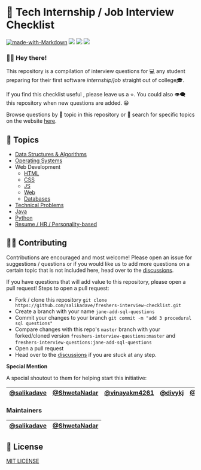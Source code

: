 # 🏁 Tech Internship / Job Interview Checklist

[![made-with-Markdown](https://img.shields.io/badge/Made%20with-Markdown-1f425f.svg)](http://commonmark.org)
![](https://img.shields.io/badge/Maintained-Yes-brightgreen)
<a href="https://github.com/salikadave" ><img src="https://img.shields.io/badge/Maintainer-salikadave-511281?labelColor=21094e" /></a>
<a href="https://github.com/ShwetaNadar" ><img src="https://img.shields.io/badge/Maintainer-shwetanadar-2940d3?labelColor=21094e" /></a>

### 👋🏻 Hey there! 

This repository is a compilation of interview questions for 💻 any student preparing for their first software *internship/job* straight out of college🎓.

If you find this checklist useful , please leave us a ⭐. You could also 👁‍🗨 this repository when new questions are added. 😁

Browse questions by 📃 topic in this repository or 🔎 search for specific topics on the website [here](https://salikadave26.gitbook.io/interview-questions/).

## 📃 Topics

- [Data Structures & Algorithms](ds_algo/ds_algo.md)
- [Operating Systems](operating_systems/os.md)
- Web Development
  - [HTML](web_development/html.md)
  - [CSS](web_development/css.md)
  - [JS](web_development/javascript.md)
  - [Web](web_development/web_network.md)
  - [Databases](web_development/databases.md)
- [Technical Problems](technical_problems/tech_sums.md)
- [Java](java/java.md)
- [Python](python/python.md)
- [Resume / HR / Personality-based](resume_hr/resume_cv_hr.md)

## 👩‍💻 Contributing

Contributions are encouraged and most welcome! Please open an issue for suggestions / questions or if you would like us to add more questions on a certain topic that is not included here, head over to the [discussions](https://github.com/salikadave/freshers-interview-checklist/discussions).

If you have questions that will add value to this repository, please open a pull request! Steps to open a pull request:

* Fork / clone this repository `git clone https://github.com/salikadave/freshers-interview-checklist.git`
* Create a branch with your name `jane-add-sql-questions`
* Commit your changes to your branch `git commit -m "add 3 procedural sql questions"`
* Compare changes with this repo's `master` branch with your forked/cloned version `freshers-interview-questions:master` and `freshers-interview-questions:jane-add-sql-questions`
* Open a pull request
* Head over to the [discussions](https://github.com/salikadave/freshers-interview-checklist/discussions) if you are stuck at any step.

**Special Mention**

A special shoutout to them for helping start this initiative:


[@salikadave](https://github.com/salikadave) | [@ShwetaNadar](https://github.com/ShwetaNadar) | [@vinayakm4261](https://github.com/vinayakm4261) | [@divykj](https://github.com/divykj) | [@JanviPatel](https://www.linkedin.com/in/janvi-patel-49a81818a/) | [@anshrathod](http://www.unshh.me/) | [@VyomBinani](https://www.linkedin.com/in/vyom-binani-1a0819152/) | [@NayanChordiya](https://www.linkedin.com/in/nayan-chordiya/)
---|----|------|-------------|--------|----------|-----------|---

### Maintainers

| [@salikadave](https://github.com/salikadave) | [@ShwetaNadar](https://github.com/ShwetaNadar) |
|---|---|

## 🔐 License

[MIT LICENSE](LICENSE)
